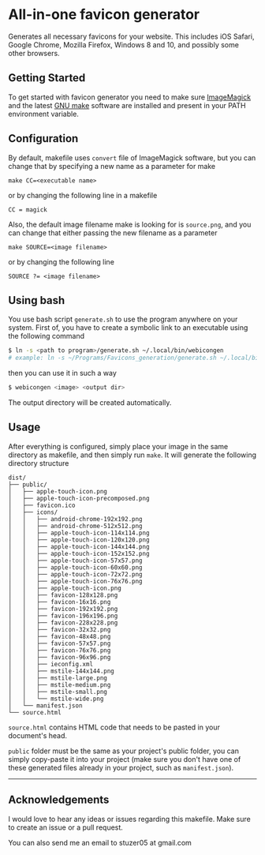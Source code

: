 # All-in-one favicon generator
Generates all necessary favicons for your website.
This includes iOS Safari, Google Chrome, Mozilla Firefox, Windows 8 and 10, and possibly some other browsers.

## Getting Started
To get started with favicon generator you need to make sure [ImageMagick](https://imagemagick.org/index.php) and the latest [GNU make](https://www.gnu.org/software/make/) software are installed and present in your PATH environment variable.

## Configuration
By default, makefile uses `convert` file of ImageMagick software, but you can change that by specifying a new name as a parameter for make
```make
make CC=<executable name>
```
or by changing the following line in a makefile
```
CC = magick
```

Also, the default image filename make is looking for is `source.png`, and you can change that either passing the new filename as a parameter
```
make SOURCE=<image filename>
```
or by changing the following line
```
SOURCE ?= <image filename>
```

## Using bash
You use bash script `generate.sh` to use the program anywhere on your system. First of, you have to create a symbolic link to an executable using the following command
```bash
$ ln -s <path to program>/generate.sh ~/.local/bin/webicongen
# example: ln -s ~/Programs/Favicons_generation/generate.sh ~/.local/bin/webicongen
```
then you can use it in such a way
```bash
$ webicongen <image> <output dir>
```
The output directory will be created automatically.

## Usage
After everything is configured, simply place your image in the same directory as makefile, and then simply run `make`. It will generate the following directory structure
```
dist/
├── public/
│   ├── apple-touch-icon.png
│   ├── apple-touch-icon-precomposed.png
│   ├── favicon.ico
│   ├── icons/
│   │   ├── android-chrome-192x192.png
│   │   ├── android-chrome-512x512.png
│   │   ├── apple-touch-icon-114x114.png
│   │   ├── apple-touch-icon-120x120.png
│   │   ├── apple-touch-icon-144x144.png
│   │   ├── apple-touch-icon-152x152.png
│   │   ├── apple-touch-icon-57x57.png
│   │   ├── apple-touch-icon-60x60.png
│   │   ├── apple-touch-icon-72x72.png
│   │   ├── apple-touch-icon-76x76.png
│   │   ├── apple-touch-icon.png
│   │   ├── favicon-128x128.png
│   │   ├── favicon-16x16.png
│   │   ├── favicon-192x192.png
│   │   ├── favicon-196x196.png
│   │   ├── favicon-228x228.png
│   │   ├── favicon-32x32.png
│   │   ├── favicon-48x48.png
│   │   ├── favicon-57x57.png
│   │   ├── favicon-76x76.png
│   │   ├── favicon-96x96.png
│   │   ├── ieconfig.xml
│   │   ├── mstile-144x144.png
│   │   ├── mstile-large.png
│   │   ├── mstile-medium.png
│   │   ├── mstile-small.png
│   │   └── mstile-wide.png
│   └── manifest.json
└── source.html
```
`source.html` contains HTML code that needs to be pasted in your document's head.

`public` folder must be the same as your project's public folder, you can simply copy-paste it into your project (make sure you don't have one of these generated files already in your project, such as `manifest.json`).

---

## Acknowledgements
I would love to hear any ideas or issues regarding this makefile. Make sure to create an issue or a pull request.

You can also send me an email to stuzer05 at gmail.com
